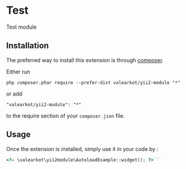 Test 
=====
Test module

Installation
------------

The preferred way to install this extension is through [composer](http://getcomposer.org/download/).

Either run

```
php composer.phar require --prefer-dist valearkot/yii2-module "*"
```

or add

```
"valearkot/yii2-module": "*"
```

to the require section of your `composer.json` file.


Usage
-----

Once the extension is installed, simply use it in your code by  :

```php
<?= \valearkot\yii2module\AutoloadExample::widget(); ?>```